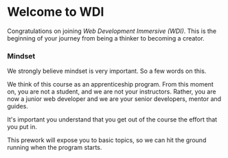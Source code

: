 # Welcome to WDI

Congratulations on joining _Web Development Immersive (WDI)_. This is the beginning of your journey from being a thinker to becoming a creator.

### Mindset

We strongly believe mindset is very important. So a few words on this.

We think of this course as an apprenticeship program. From this moment on, you are not a student, and we are not your instructors. Rather, you are now a junior web developer and we are your senior developers, mentor and guides.


It's important you understand that you get out of the course the effort that you put in.

This prework will expose you to basic topics, so we can hit the ground running when the program starts.
